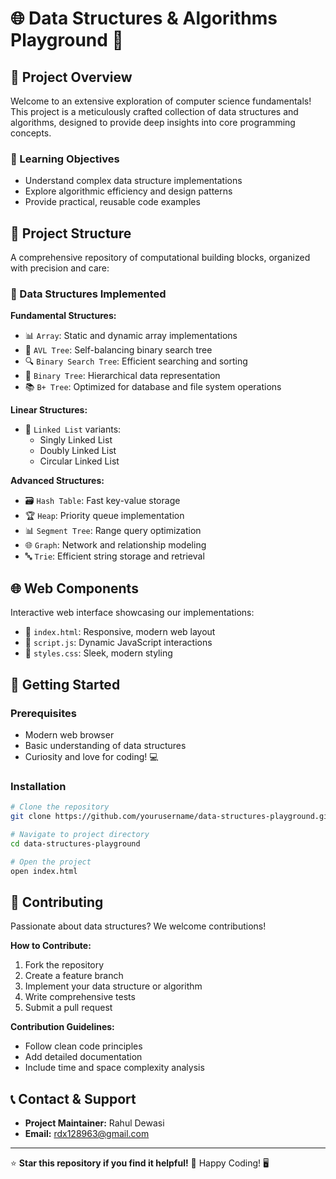 # 🌐 Data Structures & Algorithms Playground 🚀

## 🎯 Project Overview
Welcome to an extensive exploration of computer science fundamentals! This project is a meticulously crafted collection of data structures and algorithms, designed to provide deep insights into core programming concepts. 

### 🧠 Learning Objectives
- Understand complex data structure implementations
- Explore algorithmic efficiency and design patterns
- Provide practical, reusable code examples

## 📂 Project Structure
A comprehensive repository of computational building blocks, organized with precision and care:

### 🔬 Data Structures Implemented
**Fundamental Structures:**
- 📊 `Array`: Static and dynamic array implementations
- 🌳 `AVL Tree`: Self-balancing binary search tree
- 🔍 `Binary Search Tree`: Efficient searching and sorting
- 🌲 `Binary Tree`: Hierarchical data representation
- 📚 `B+ Tree`: Optimized for database and file system operations

**Linear Structures:**
- 🔗 `Linked List` variants:
  - Singly Linked List
  - Doubly Linked List
  - Circular Linked List

**Advanced Structures:**
- 🗃️ `Hash Table`: Fast key-value storage
- 🏆 `Heap`: Priority queue implementation
- 📊 `Segment Tree`: Range query optimization
- 🌐 `Graph`: Network and relationship modeling
- 🔤 `Trie`: Efficient string storage and retrieval

## 🌐 Web Components
Interactive web interface showcasing our implementations:
- 📄 `index.html`: Responsive, modern web layout
- 🧩 `script.js`: Dynamic JavaScript interactions
- 🎨 `styles.css`: Sleek, modern styling

## 🚀 Getting Started

### Prerequisites
- Modern web browser
- Basic understanding of data structures
- Curiosity and love for coding! 💻

### Installation
```bash
# Clone the repository
git clone https://github.com/yourusername/data-structures-playground.git

# Navigate to project directory
cd data-structures-playground

# Open the project
open index.html
```

## 🤝 Contributing
Passionate about data structures? We welcome contributions!

**How to Contribute:**
1. Fork the repository
2. Create a feature branch
3. Implement your data structure or algorithm
4. Write comprehensive tests
5. Submit a pull request

**Contribution Guidelines:**
- Follow clean code principles
- Add detailed documentation
- Include time and space complexity analysis

## 📞 Contact & Support
- **Project Maintainer:** Rahul Dewasi
- **Email:** rdx128963@gmail.com

---

⭐ **Star this repository if you find it helpful!** 
🌟 Happy Coding! 🖥️
